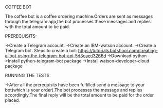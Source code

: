 COFFEE BOT

  The coffee bot is a coffee ordering machine.Orders are sent as messages through the telegram app,the bot processes these messages
  and replies with the total amount to be paid.
  
PREREQUISITS:

  ->Create a Telegram account.
  ->Create an IBM-watson account.
  ->Create a Telegram bot.
    Steps to create a bot:
    https://tutorials.botsfloor.com/creating-a-bot-using-the-telegram-bot-api-5d3caed3266d
  ->Download python
  ->Install python-telegram-bot package
  ->Install watson-developer-cloud package
  
RUNNING THE TESTS:

  ->After all the prerequisits have been fulfilled send a message to your bot(which is your order).The bot processes the message and 
  replies accordingly.The final reply will be the total amount to be paid for the order placed.
